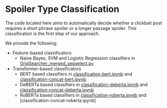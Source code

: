 # Spoiler Type Classification

The code located here aims to automatically decide whether a clickbait post requires a short phrase spoiler or a longer passage spoiler.
This classification is the first step of our approach.

We provide the following:

- Feature-based classificators
  - Naive Bayes, SVM and Logistic Regression classifiers in [GridSearcher_merged_sepselect.py](GridSearcher_merged_sepselect.py)
- Transformer-based classificators
  - BERT based classifiers in [classification-bert.ipynb](classification-bert.ipynb) and [classification-concat-bert.ipynb](classification-concat-bert.ipynb)
  - DeBERTa based classifiers in [classification-deberta.ipynb](classification-deberta.ipynb) and [classification-concat-deberta.ipynb](classification-concatdeberta.ipynb)
  - RoBERTa based classifiers in [classification-roberta.ipynb](classification-roberta.ipynb) and [classification-concat-roberta.ipynb]

